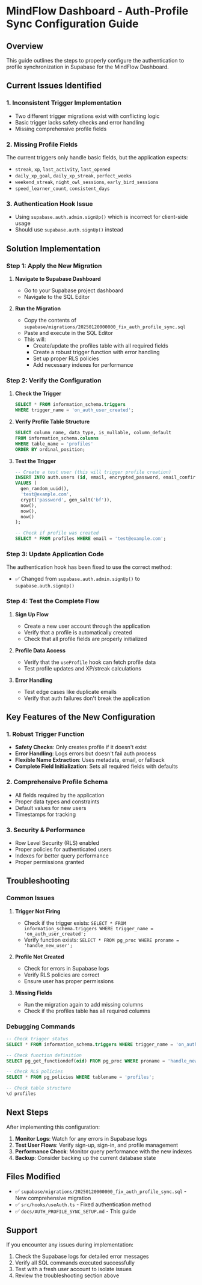 # MindFlow Dashboard - Auth-Profile Sync Configuration Guide

## Overview
This guide outlines the steps to properly configure the authentication to profile synchronization in Supabase for the MindFlow Dashboard.

## Current Issues Identified

### 1. Inconsistent Trigger Implementation
- Two different trigger migrations exist with conflicting logic
- Basic trigger lacks safety checks and error handling
- Missing comprehensive profile fields

### 2. Missing Profile Fields
The current triggers only handle basic fields, but the application expects:
- `streak`, `xp`, `last_activity`, `last_opened`
- `daily_xp_goal`, `daily_xp_streak`, `perfect_weeks`
- `weekend_streak`, `night_owl_sessions`, `early_bird_sessions`
- `speed_learner_count`, `consistent_days`

### 3. Authentication Hook Issue
- Using `supabase.auth.admin.signUp()` which is incorrect for client-side usage
- Should use `supabase.auth.signUp()` instead

## Solution Implementation

### Step 1: Apply the New Migration

1. **Navigate to Supabase Dashboard**
   - Go to your Supabase project dashboard
   - Navigate to the SQL Editor

2. **Run the Migration**
   - Copy the contents of `supabase/migrations/20250120000000_fix_auth_profile_sync.sql`
   - Paste and execute in the SQL Editor
   - This will:
     - Create/update the profiles table with all required fields
     - Create a robust trigger function with error handling
     - Set up proper RLS policies
     - Add necessary indexes for performance

### Step 2: Verify the Configuration

1. **Check the Trigger**
   ```sql
   SELECT * FROM information_schema.triggers 
   WHERE trigger_name = 'on_auth_user_created';
   ```

2. **Verify Profile Table Structure**
   ```sql
   SELECT column_name, data_type, is_nullable, column_default
   FROM information_schema.columns 
   WHERE table_name = 'profiles' 
   ORDER BY ordinal_position;
   ```

3. **Test the Trigger**
   ```sql
   -- Create a test user (this will trigger profile creation)
   INSERT INTO auth.users (id, email, encrypted_password, email_confirmed_at, created_at, updated_at)
   VALUES (
     gen_random_uuid(),
     'test@example.com',
     crypt('password', gen_salt('bf')),
     now(),
     now(),
     now()
   );
   
   -- Check if profile was created
   SELECT * FROM profiles WHERE email = 'test@example.com';
   ```

### Step 3: Update Application Code

The authentication hook has been fixed to use the correct method:
- ✅ Changed from `supabase.auth.admin.signUp()` to `supabase.auth.signUp()`

### Step 4: Test the Complete Flow

1. **Sign Up Flow**
   - Create a new user account through the application
   - Verify that a profile is automatically created
   - Check that all profile fields are properly initialized

2. **Profile Data Access**
   - Verify that the `useProfile` hook can fetch profile data
   - Test profile updates and XP/streak calculations

3. **Error Handling**
   - Test edge cases like duplicate emails
   - Verify that auth failures don't break the application

## Key Features of the New Configuration

### 1. Robust Trigger Function
- **Safety Checks**: Only creates profile if it doesn't exist
- **Error Handling**: Logs errors but doesn't fail auth process
- **Flexible Name Extraction**: Uses metadata, email, or fallback
- **Complete Field Initialization**: Sets all required fields with defaults

### 2. Comprehensive Profile Schema
- All fields required by the application
- Proper data types and constraints
- Default values for new users
- Timestamps for tracking

### 3. Security & Performance
- Row Level Security (RLS) enabled
- Proper policies for authenticated users
- Indexes for better query performance
- Proper permissions granted

## Troubleshooting

### Common Issues

1. **Trigger Not Firing**
   - Check if the trigger exists: `SELECT * FROM information_schema.triggers WHERE trigger_name = 'on_auth_user_created';`
   - Verify function exists: `SELECT * FROM pg_proc WHERE proname = 'handle_new_user';`

2. **Profile Not Created**
   - Check for errors in Supabase logs
   - Verify RLS policies are correct
   - Ensure user has proper permissions

3. **Missing Fields**
   - Run the migration again to add missing columns
   - Check if the profiles table has all required columns

### Debugging Commands

```sql
-- Check trigger status
SELECT * FROM information_schema.triggers WHERE trigger_name = 'on_auth_user_created';

-- Check function definition
SELECT pg_get_functiondef(oid) FROM pg_proc WHERE proname = 'handle_new_user';

-- Check RLS policies
SELECT * FROM pg_policies WHERE tablename = 'profiles';

-- Check table structure
\d profiles
```

## Next Steps

After implementing this configuration:

1. **Monitor Logs**: Watch for any errors in Supabase logs
2. **Test User Flows**: Verify sign-up, sign-in, and profile management
3. **Performance Check**: Monitor query performance with the new indexes
4. **Backup**: Consider backing up the current database state

## Files Modified

- ✅ `supabase/migrations/20250120000000_fix_auth_profile_sync.sql` - New comprehensive migration
- ✅ `src/hooks/useAuth.ts` - Fixed authentication method
- ✅ `docs/AUTH_PROFILE_SYNC_SETUP.md` - This guide

## Support

If you encounter any issues during implementation:
1. Check the Supabase logs for detailed error messages
2. Verify all SQL commands executed successfully
3. Test with a fresh user account to isolate issues
4. Review the troubleshooting section above 
